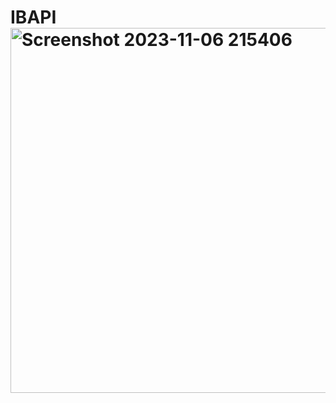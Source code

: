 # IBAPI<img width="584" alt="Screenshot 2023-11-06 215406" src="https://github.com/ruslanab84/IBAPI/assets/17238689/9c6583b0-7f4a-4afc-8a77-e37b131617c2">
